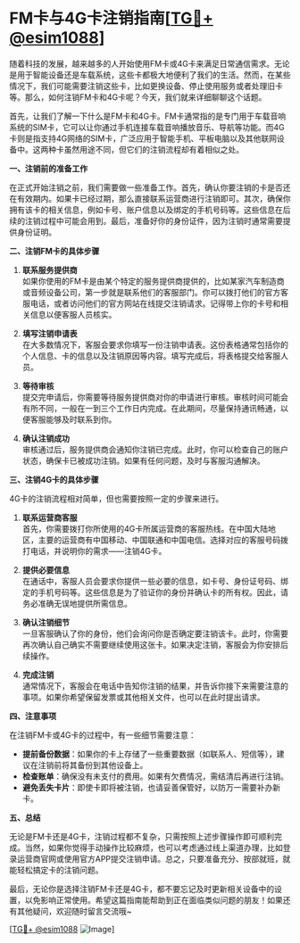 # FM卡与4G卡注销指南[[TG💪+ @esim1088](https://t.me/s/esim1088)]

随着科技的发展，越来越多的人开始使用FM卡或4G卡来满足日常通信需求。无论是用于智能设备还是车载系统，这些卡都极大地便利了我们的生活。然而，在某些情况下，我们可能需要注销这些卡，比如更换设备、停止使用服务或者处理旧卡等。那么，如何注销FM卡和4G卡呢？今天，我们就来详细聊聊这个话题。

首先，让我们了解一下什么是FM卡和4G卡。FM卡通常指的是专门用于车载音响系统的SIM卡，它可以让你通过手机连接车载音响播放音乐、导航等功能。而4G卡则是指支持4G网络的SIM卡，广泛应用于智能手机、平板电脑以及其他联网设备中。这两种卡虽然用途不同，但它们的注销流程却有着相似之处。

**一、注销前的准备工作**

在正式开始注销之前，我们需要做一些准备工作。首先，确认你要注销的卡是否还在有效期内。如果卡已经过期，那么直接联系运营商进行注销即可。其次，确保你拥有该卡的相关信息，例如卡号、账户信息以及绑定的手机号码等。这些信息在后续的注销过程中可能会用到。最后，准备好你的身份证件，因为注销时通常需要提供身份证明。

**二、注销FM卡的具体步骤**

1. **联系服务提供商**  
   如果你使用的FM卡是由某个特定的服务提供商提供的，比如某家汽车制造商或音频设备公司，第一步就是联系他们的客服部门。你可以拨打他们的官方客服电话，或者访问他们的官方网站在线提交注销请求。记得带上你的卡号和相关信息以便客服人员核实。

2. **填写注销申请表**  
   在大多数情况下，客服会要求你填写一份注销申请表。这份表格通常包括你的个人信息、卡的信息以及注销原因等内容。填写完成后，将表格提交给客服人员。

3. **等待审核**  
   提交完申请后，你需要等待服务提供商对你的申请进行审核。审核时间可能会有所不同，一般在一到三个工作日内完成。在此期间，尽量保持通讯畅通，以便客服能够及时联系到你。

4. **确认注销成功**  
   审核通过后，服务提供商会通知你注销已完成。此时，你可以检查自己的账户状态，确保卡已被成功注销。如果有任何问题，及时与客服沟通解决。

**三、注销4G卡的具体步骤**

4G卡的注销流程相对简单，但也需要按照一定的步骤来进行。

1. **联系运营商客服**  
   首先，你需要拨打你所使用的4G卡所属运营商的客服热线。在中国大陆地区，主要的运营商有中国移动、中国联通和中国电信。选择对应的客服号码拨打电话，并说明你的需求——注销4G卡。

2. **提供必要信息**  
   在通话中，客服人员会要求你提供一些必要的信息，如卡号、身份证号码、绑定的手机号码等。这些信息是为了验证你的身份并确认卡的所有权。因此，请务必准确无误地提供所需信息。

3. **确认注销细节**  
   一旦客服确认了你的身份，他们会询问你是否确定要注销该卡。此时，你需要再次确认自己确实不需要继续使用这张卡。如果决定注销，客服会为你安排后续操作。

4. **完成注销**  
   通常情况下，客服会在电话中告知你注销的结果，并告诉你接下来需要注意的事项。如果你希望保留发票或其他相关文件，也可以在此时提出请求。

**四、注意事项**

在注销FM卡或4G卡的过程中，有一些细节需要注意：

- **提前备份数据**：如果你的卡上存储了一些重要数据（如联系人、短信等），建议在注销前将其备份到其他设备上。
- **检查账单**：确保没有未支付的费用。如果有欠费情况，需结清后再进行注销。
- **避免丢失卡片**：即使卡即将被注销，也请妥善保管好，以防万一需要补办新卡。

**五、总结**

无论是FM卡还是4G卡，注销过程都不复杂，只需按照上述步骤操作即可顺利完成。当然，如果你觉得手动操作比较麻烦，也可以考虑通过线上渠道办理，比如登录运营商官网或使用官方APP提交注销申请。总之，只要准备充分、按部就班，就能轻松搞定卡的注销问题。

最后，无论你是选择注销FM卡还是4G卡，都不要忘记及时更新相关设备中的设置，以免影响正常使用。希望这篇指南能帮助到正在面临类似问题的朋友！如果还有其他疑问，欢迎随时留言交流哦~

[[TG💪+ @esim1088](https://t.me/s/esim1088) ![Image](https://i.postimg.cc/4NQfJmqS/Snipaste-2025-05-13-00-14-12.png)]